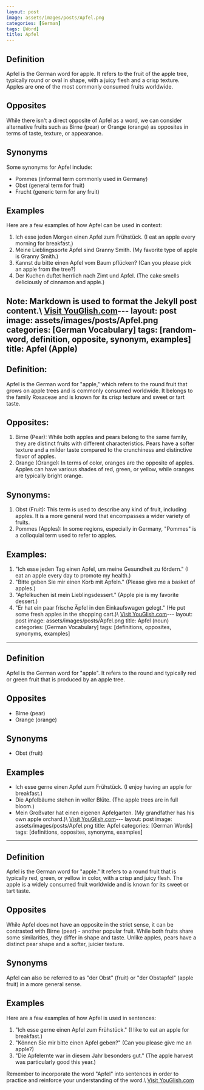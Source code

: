 ```yaml
---
layout: post
image: assets/images/posts/Apfel.png
categories: [German]
tags: [Word]
title: Apfel
---
```


## Definition

Apfel is the German word for apple. It refers to the fruit of the apple tree, typically round or oval in shape, with a juicy flesh and a crisp texture. Apples are one of the most commonly consumed fruits worldwide.

## Opposites

While there isn't a direct opposite of Apfel as a word, we can consider alternative fruits such as Birne (pear) or Orange (orange) as opposites in terms of taste, texture, or appearance.

## Synonyms

Some synonyms for Apfel include:

- Pommes (informal term commonly used in Germany)
- Obst (general term for fruit)
- Frucht (generic term for any fruit)

## Examples

Here are a few examples of how Apfel can be used in context:

1. Ich esse jeden Morgen einen Apfel zum Frühstück. (I eat an apple every morning for breakfast.)
2. Meine Lieblingssorte Äpfel sind Granny Smith. (My favorite type of apple is Granny Smith.)
3. Kannst du bitte einen Apfel vom Baum pflücken? (Can you please pick an apple from the tree?)
4. Der Kuchen duftet herrlich nach Zimt und Apfel. (The cake smells deliciously of cinnamon and apple.)

Note: Markdown is used to format the Jekyll post content.\ <a id="yg-widget-0" class="youglish-widget" data-query="Apfel" data-lang="german" data-components="8412" data-auto-start="0" data-bkg-color="theme_light" data-title="How%20to%20pronounce%20Apfel%20in%20German"  rel="nofollow" href="https://youglish.com">Visit YouGlish.com</a><script async src="https://youglish.com/public/emb/widget.js" charset="utf-8"></script>---
layout: post
image: assets/images/posts/Apfel.png
categories: [German Vocabulary]
tags: [random-word, definition, opposite, synonym, examples]
title: Apfel (Apple)
---

## Definition:
Apfel is the German word for "apple," which refers to the round fruit that grows on apple trees and is commonly consumed worldwide. It belongs to the family Rosaceae and is known for its crisp texture and sweet or tart taste.

## Opposites:
1. Birne (Pear): While both apples and pears belong to the same family, they are distinct fruits with different characteristics. Pears have a softer texture and a milder taste compared to the crunchiness and distinctive flavor of apples.
2. Orange (Orange): In terms of color, oranges are the opposite of apples. Apples can have various shades of red, green, or yellow, while oranges are typically bright orange.

## Synonyms:
1. Obst (Fruit): This term is used to describe any kind of fruit, including apples. It is a more general word that encompasses a wider variety of fruits.
2. Pommes (Apples): In some regions, especially in Germany, "Pommes" is a colloquial term used to refer to apples.

## Examples:
1. "Ich esse jeden Tag einen Apfel, um meine Gesundheit zu fördern." (I eat an apple every day to promote my health.)
2. "Bitte geben Sie mir einen Korb mit Äpfeln." (Please give me a basket of apples.)
3. "Apfelkuchen ist mein Lieblingsdessert." (Apple pie is my favorite dessert.)
4. "Er hat ein paar frische Äpfel in den Einkaufswagen gelegt." (He put some fresh apples in the shopping cart.)\ <a id="yg-widget-0" class="youglish-widget" data-query="Apfel" data-lang="german" data-components="8412" data-auto-start="0" data-bkg-color="theme_light" data-title="How%20to%20pronounce%20Apfel%20in%20German"  rel="nofollow" href="https://youglish.com">Visit YouGlish.com</a><script async src="https://youglish.com/public/emb/widget.js" charset="utf-8"></script>---
layout: post
image: assets/images/posts/Apfel.png
title: Apfel (noun)
categories: [German Vocabulary]
tags: [definitions, opposites, synonyms, examples]
---

## Definition
Apfel is the German word for "apple". It refers to the round and typically red or green fruit that is produced by an apple tree.

## Opposites
- Birne (pear)
- Orange (orange)

## Synonyms
- Obst (fruit)

## Examples
- Ich esse gerne einen Apfel zum Frühstück. (I enjoy having an apple for breakfast.)
- Die Apfelbäume stehen in voller Blüte. (The apple trees are in full bloom.)
- Mein Großvater hat einen eigenen Apfelgarten. (My grandfather has his own apple orchard.)\ <a id="yg-widget-0" class="youglish-widget" data-query="Apfel" data-lang="german" data-components="8412" data-auto-start="0" data-bkg-color="theme_light" data-title="How%20to%20pronounce%20Apfel%20in%20German"  rel="nofollow" href="https://youglish.com">Visit YouGlish.com</a><script async src="https://youglish.com/public/emb/widget.js" charset="utf-8"></script>---
layout: post
image: assets/images/posts/Apfel.png
title: Apfel
categories: [German Words]
tags: [definitions, opposites, synonyms, examples]
---

## Definition
Apfel is the German word for "apple." It refers to a round fruit that is typically red, green, or yellow in color, with a crisp and juicy flesh. The apple is a widely consumed fruit worldwide and is known for its sweet or tart taste.

## Opposites
While Apfel does not have an opposite in the strict sense, it can be contrasted with Birne (pear) - another popular fruit. While both fruits share some similarities, they differ in shape and taste. Unlike apples, pears have a distinct pear shape and a softer, juicier texture.

## Synonyms
Apfel can also be referred to as "der Obst" (fruit) or "der Obstapfel" (apple fruit) in a more general sense.

## Examples
Here are a few examples of how Apfel is used in sentences:

1. "Ich esse gerne einen Apfel zum Frühstück." (I like to eat an apple for breakfast.)
2. "Können Sie mir bitte einen Apfel geben?" (Can you please give me an apple?)
3. "Die Apfelernte war in diesem Jahr besonders gut." (The apple harvest was particularly good this year.)

Remember to incorporate the word "Apfel" into sentences in order to practice and reinforce your understanding of the word.\ <a id="yg-widget-0" class="youglish-widget" data-query="Apfel" data-lang="german" data-components="8412" data-auto-start="0" data-bkg-color="theme_light" data-title="How%20to%20pronounce%20Apfel%20in%20German"  rel="nofollow" href="https://youglish.com">Visit YouGlish.com</a><script async src="https://youglish.com/public/emb/widget.js" charset="utf-8"></script>
